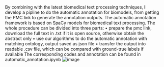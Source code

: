 By combining with the latest biomedical text processing techniques, I develop a pipline to do the automatic annotation for biomodels, from getting the PMC link to generate the annotation outputs. The automatic annotation framework is based on SpaCy models for biomedical text processing. The whole procedure can be divided into three parts: 
•	prepare the pmc link, download the full text in .txt if it is open source, otherwise obtain the abstract only
•	use our algorithms to do the automatic annotation with matching ontology, output saved as json file
•	transfer the output into readable .csv file, which can be compared with ground-true labels if available
The corresponding codes and annotation can be found in automatic_annotation.ipynb
![image](https://github.com/wanghaoxue0/NLP_tasks/assets/55145514/00a6b35b-af94-4886-a11d-e800ee993109)
